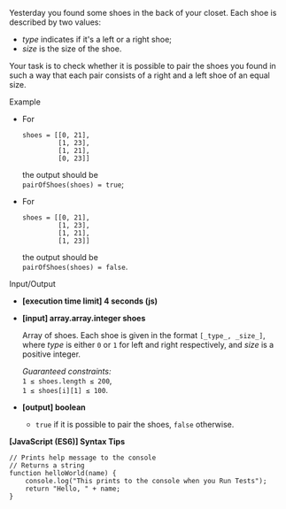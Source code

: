 Yesterday you found some shoes in the back of your closet. Each shoe is described by two
values:

- _type_ indicates if it's a left or a right shoe;
- _size_ is the size of the shoe.

Your task is to check whether it is possible to pair the shoes you found in such a way
that each pair consists of a right and a left shoe of an equal size.

Example

- For

      shoes = [[0, 21],
               [1, 23],
               [1, 21],
               [0, 23]]

  the output should be  
  `pairOfShoes(shoes) = true`;

- For

      shoes = [[0, 21],
               [1, 23],
               [1, 21],
               [1, 23]]

  the output should be  
  `pairOfShoes(shoes) = false`.

Input/Output

- **\[execution time limit\] 4 seconds (js)**

- **\[input\] array.array.integer shoes**

  Array of shoes. Each shoe is given in the format `[_type_, _size_]`, where _type_ is
  either `0` or `1` for left and right respectively, and _size_ is a positive integer.

  _Guaranteed constraints:_  
  `1 ≤ shoes.length ≤ 200`,  
  `1 ≤ shoes[i][1] ≤ 100`.

- **\[output\] boolean**

  - `true` if it is possible to pair the shoes, `false` otherwise.

**\[JavaScript (ES6)\] Syntax Tips**

    // Prints help message to the console
    // Returns a string
    function helloWorld(name) {
        console.log("This prints to the console when you Run Tests");
        return "Hello, " + name;
    }
